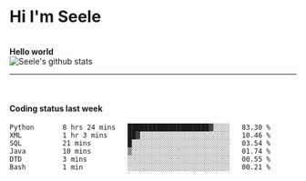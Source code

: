 <h1>Hi I'm Seele</h1>
<br>
<b> Hello world</b>
<br>
<img src="https://github-readme-stats.vercel.app/api?username=Seele0oO&show_icons=true&icon_color=0366d6&bg_color=ffffff&hide_title=true&hide=contribs&include_all_commits=true" alt="Seele's github stats"/>
<hr>
<br>
<h4>Coding status last week </h4>

<!--START_SECTION:waka-->

```text
Python       8 hrs 24 mins   ████████████████████▓░░░░   83.30 %
XML          1 hr 3 mins     ██▓░░░░░░░░░░░░░░░░░░░░░░   10.46 %
SQL          21 mins         █░░░░░░░░░░░░░░░░░░░░░░░░   03.54 %
Java         10 mins         ▒░░░░░░░░░░░░░░░░░░░░░░░░   01.74 %
DTD          3 mins          ░░░░░░░░░░░░░░░░░░░░░░░░░   00.55 %
Bash         1 min           ░░░░░░░░░░░░░░░░░░░░░░░░░   00.21 %
```

<!--END_SECTION:waka-->
<br>

